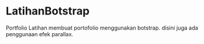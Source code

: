# LatihanBotstrap
Portfolio
Latihan membuat portofolio menggunakan botstrap.
disini juga ada penggunaan efek parallax.
